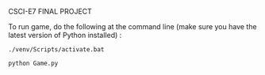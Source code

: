 CSCI-E7 FINAL PROJECT

To run game, do the following at the command line (make sure you have the latest version of Python installed) :


    ./venv/Scripts/activate.bat

    python Game.py
